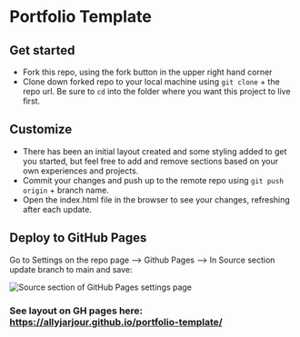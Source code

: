 # Portfolio Template

## Get started
- Fork this repo, using the fork button in the upper right hand corner
- Clone down forked repo to your local machine using `git clone` + the repo url. Be sure to `cd` into the folder where you want this project to live first.

## Customize
- There has been an initial layout created and some styling added to get you started, but feel free to add and remove sections based on your own experiences and projects.
- Commit your changes and push up to the remote repo using `git push origin` + branch name.
- Open the index.html file in the browser to see your changes, refreshing after each update. 

## Deploy to GitHub Pages
Go to Settings on the repo page --> Github Pages --> In Source section update branch to main and save:

![Source section of GitHub Pages settings page](https://user-images.githubusercontent.com/52683607/123701307-e787fe80-d81e-11eb-8757-fd952d85fe92.jpg)

### See layout on GH pages here: https://allyjarjour.github.io/portfolio-template/
